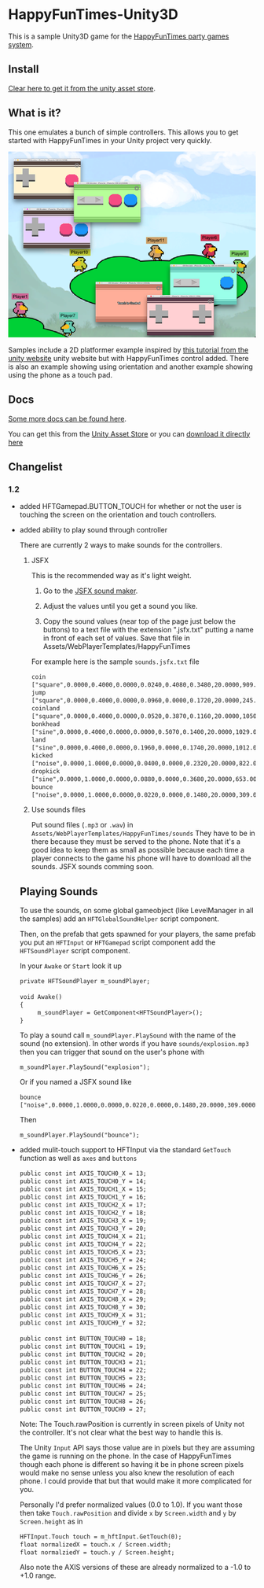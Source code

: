 HappyFunTimes-Unity3D
=====================

This is a sample Unity3D game for the [HappyFunTimes party games system](http://docs.happyfuntimes.net).

## Install

[Clear here to get it from the unity asset store](http://assetstore.unity3d.com/en/#!/content/19668).

## What is it?

This one emulates a bunch of simple controllers. This allows you to get started with HappyFunTimes in
your Unity project very quickly.

<img src="Assets/WebPlayerTemplates/HappyFunTimes/screenshot.png" />

Samples include a 2D platformer example inspired by [this tutorial from the unity website](https://unity3d.com/learn/tutorials/modules/beginner/2d)
unity website but with HappyFunTimes control added. There is also an example showing using orientation and
another example showing using the phone as a touch pad.

## Docs

[Some more docs can be found here](http://docs.happyfuntimes.net/docs/unity/gamepad.html).

You can get this from the [Unity Asset Store](http://u3d.as/content/greggman/happy-fun-times)
or you can [download it directly here](http://docs.happyfuntimes.net/docs/unity/samples.html?owner=greggman&repo=hft-unity-gamepad)

## Changelist

### 1.2

*   added HFTGamepad.BUTTON_TOUCH for whether or not the user is touching the screen
    on the orientation and touch controllers.

*   added ability to play sound through controller

    There are currently 2 ways to make sounds for the controllers.

    1.  JSFX

        This is the recommended way as it's light weight.

        1.  Go to the [JSFX sound maker](http://egonelbre.com/project/jsfx/).

        2.  Adjust the values until you get a sound you like.

        3.  Copy the sound values (near top of the page just below the buttons) to a text file with the extension ".jsfx.txt"
            putting a name in front of each set of values. Save that file in Assets/WebPlayerTemplates/HappyFunTimes

        For example here is the sample `sounds.jsfx.txt` file

            coin      ["square",0.0000,0.4000,0.0000,0.0240,0.4080,0.3480,20.0000,909.0000,2400.0000,0.0000,0.0000,0.0000,0.0100,0.0003,0.0000,0.2540,0.1090,0.0000,0.0000,0.0000,0.0000,0.0000,1.0000,0.0000,0.0000,0.0000,0.0000]
            jump      ["square",0.0000,0.4000,0.0000,0.0960,0.0000,0.1720,20.0000,245.0000,2400.0000,0.3500,0.0000,0.0000,0.0100,0.0003,0.0000,0.0000,0.0000,0.5000,0.0000,0.0000,0.0000,0.0000,1.0000,0.0000,0.0000,0.0000,0.0000]
            coinland  ["square",0.0000,0.4000,0.0000,0.0520,0.3870,0.1160,20.0000,1050.0000,2400.0000,0.0000,0.0000,0.0000,0.0100,0.0003,0.0000,0.0000,0.0000,0.0000,0.0000,0.0000,0.0000,0.0000,1.0000,0.0000,0.0000,0.0000,0.0000]
            bonkhead  ["sine",0.0000,0.4000,0.0000,0.0000,0.5070,0.1400,20.0000,1029.0000,2400.0000,-0.7340,0.0000,0.0000,0.0100,0.0003,0.0000,0.0000,0.0000,0.3780,0.0960,0.0000,0.0000,0.0000,1.0000,0.0000,0.0000,0.0000,0.0000]
            land      ["sine",0.0000,0.4000,0.0000,0.1960,0.0000,0.1740,20.0000,1012.0000,2400.0000,-0.7340,0.0000,0.0000,0.0100,0.0003,0.0000,0.0000,0.0000,0.3780,0.0960,0.0000,0.0000,0.0000,1.0000,0.0000,0.0000,0.0000,0.0000]
            kicked    ["noise",0.0000,1.0000,0.0000,0.0400,0.0000,0.2320,20.0000,822.0000,2400.0000,-0.6960,0.0000,0.0000,0.0100,0.0003,0.0000,0.0000,0.0000,0.0000,0.0000,0.0000,0.0000,0.0000,1.0000,0.0000,0.0000,0.0270,0.0000]
            dropkick  ["sine",0.0000,1.0000,0.0000,0.0880,0.0000,0.3680,20.0000,653.0000,2400.0000,0.2360,0.0000,0.1390,47.1842,0.9623,-0.4280,0.0000,0.0000,0.4725,0.0000,0.0000,-0.0060,-0.0260,1.0000,0.0000,0.0000,0.0000,0.0000]
            bounce    ["noise",0.0000,1.0000,0.0000,0.0220,0.0000,0.1480,20.0000,309.0000,2400.0000,-0.3300,0.0000,0.0000,0.0100,0.0003,0.0000,0.0000,0.0000,0.0000,0.0000,0.0000,0.0000,0.0000,1.0000,0.0000,0.0000,0.0000,0.0000]

    2.  Use sounds files

        Put sound files (`.mp3` or `.wav`) in `Assets/WebPlayerTemplates/HappyFunTimes/sounds`
        They have to be in there because they must be served to the phone. Note that it's a
        good idea to keep them as small as possible because each time a player connects to
        the game his phone will have to download all the sounds. JSFX sounds comming soon.

    ## Playing Sounds

    To use the sounds, on some global gameobject (like LevelManager in all the samples)
    add an `HFTGlobalSoundHelper` script component.

    Then, on the prefab that gets spawned for your players, the same prefab you put
    an `HFTInput` or `HFTGamepad` script component add the `HFTSoundPlayer` script
    component.

    In your `Awake` or `Start` look it up

        private HFTSoundPlayer m_soundPlayer;

        void Awake()
        {
             m_soundPlayer = GetComponent<HFTSoundPlayer>();
        }

    To play a sound call `m_soundPlayer.PlaySound` with the name of the sound (no extension).
    In other words if you have `sounds/explosion.mp3` then you can trigger that sound on
    the user's phone with

        m_soundPlayer.PlaySound("explosion");

    Or if you named a JSFX sound like

        bounce    ["noise",0.0000,1.0000,0.0000,0.0220,0.0000,0.1480,20.0000,309.0000,2400.0000,-0.3300,0.0000,0.0000,0.0100,0.0003,0.0000,0.0000,0.0000,0.0000,0.0000,0.0000,0.0000,0.0000,1.0000,0.0000,0.0000,0.0000,0.0000]

    Then

        m_soundPlayer.PlaySound("bounce");


*   added mulit-touch support to HFTInput via the standard `GetTouch` function
    as well as `axes` and `buttons`

        public const int AXIS_TOUCH0_X = 13;
        public const int AXIS_TOUCH0_Y = 14;
        public const int AXIS_TOUCH1_X = 15;
        public const int AXIS_TOUCH1_Y = 16;
        public const int AXIS_TOUCH2_X = 17;
        public const int AXIS_TOUCH2_Y = 18;
        public const int AXIS_TOUCH3_X = 19;
        public const int AXIS_TOUCH3_Y = 20;
        public const int AXIS_TOUCH4_X = 21;
        public const int AXIS_TOUCH4_Y = 22;
        public const int AXIS_TOUCH5_X = 23;
        public const int AXIS_TOUCH5_Y = 24;
        public const int AXIS_TOUCH6_X = 25;
        public const int AXIS_TOUCH6_Y = 26;
        public const int AXIS_TOUCH7_X = 27;
        public const int AXIS_TOUCH7_Y = 28;
        public const int AXIS_TOUCH8_X = 29;
        public const int AXIS_TOUCH8_Y = 30;
        public const int AXIS_TOUCH9_X = 31;
        public const int AXIS_TOUCH9_Y = 32;

        public const int BUTTON_TOUCH0 = 18;
        public const int BUTTON_TOUCH1 = 19;
        public const int BUTTON_TOUCH2 = 20;
        public const int BUTTON_TOUCH3 = 21;
        public const int BUTTON_TOUCH4 = 22;
        public const int BUTTON_TOUCH5 = 23;
        public const int BUTTON_TOUCH6 = 24;
        public const int BUTTON_TOUCH7 = 25;
        public const int BUTTON_TOUCH8 = 26;
        public const int BUTTON_TOUCH9 = 27;

    Note: The Touch.rawPosition is currently in screen pixels of Unity
    not the controller. It's not clear what the best way to handle this
    is.

    The Unity `Input` API says those value are in pixels but they are
    assuming the game is running on the phone. In the case of HappyFunTimes
    though each phone is different so having it be in phone screen pixels
    would make no sense unless you also knew the resolution of each phone.
    I could provide that but that would make it more complicated for you.

    Personally I'd prefer normalized values (0.0 to 1.0). If you want those
    then take  `Touch.rawPosition` and divide `x` by `Screen.width` and `y` by `Screen.height`
    as in

        HFTInput.Touch touch = m_hftInput.GetTouch(0);
        float normalizedX = touch.x / Screen.width;
        float normalziedY = touch.y / Screen.height;

    Also note the AXIS versions of these are already normalized to
    a -1.0 to +1.0 range.


